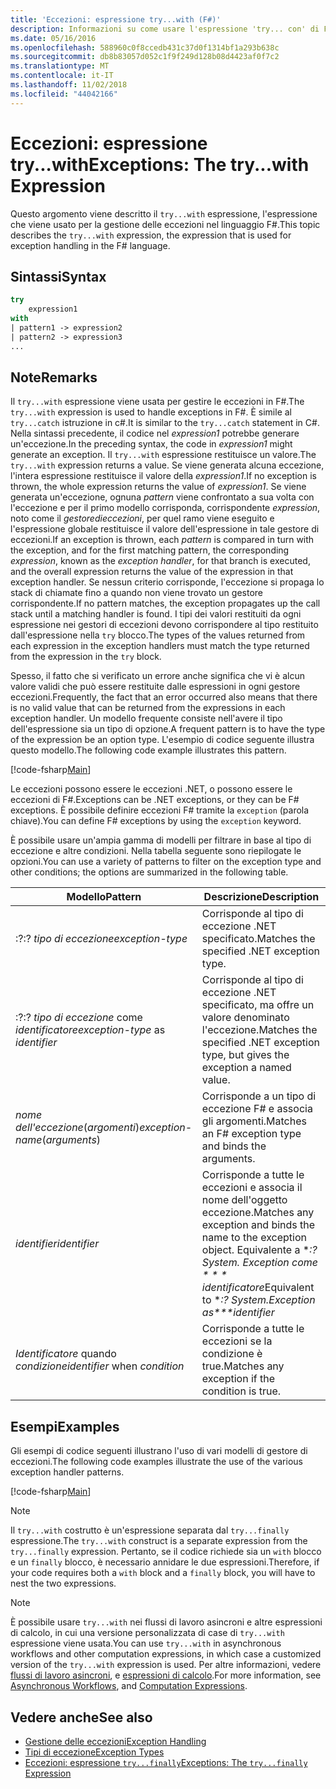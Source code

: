 ```yaml
---
title: 'Eccezioni: espressione try...with (F#)'
description: Informazioni su come usare l'espressione 'try... con' di F# per la gestione delle eccezioni.
ms.date: 05/16/2016
ms.openlocfilehash: 588960c0f8ccedb431c37d0f1314bf1a293b638c
ms.sourcegitcommit: db8b83057d052c1f9f249d128b08d4423af0f7c2
ms.translationtype: MT
ms.contentlocale: it-IT
ms.lasthandoff: 11/02/2018
ms.locfileid: "44042166"
---
```

# <a name="exceptions-the-trywith-expression"></a><span data-ttu-id="ef8f0-103">Eccezioni: espressione try...with</span><span class="sxs-lookup"><span data-stu-id="ef8f0-103">Exceptions: The try...with Expression</span></span>

<span data-ttu-id="ef8f0-104">Questo argomento viene descritto il `try...with` espressione, l'espressione che viene usato per la gestione delle eccezioni nel linguaggio F#.</span><span class="sxs-lookup"><span data-stu-id="ef8f0-104">This topic describes the `try...with` expression, the expression that is used for exception handling in the F# language.</span></span>

## <a name="syntax"></a><span data-ttu-id="ef8f0-105">Sintassi</span><span class="sxs-lookup"><span data-stu-id="ef8f0-105">Syntax</span></span>

```fsharp
try
    expression1
with
| pattern1 -> expression2
| pattern2 -> expression3
...
```

## <a name="remarks"></a><span data-ttu-id="ef8f0-106">Note</span><span class="sxs-lookup"><span data-stu-id="ef8f0-106">Remarks</span></span>

<span data-ttu-id="ef8f0-107">Il `try...with` espressione viene usata per gestire le eccezioni in F#.</span><span class="sxs-lookup"><span data-stu-id="ef8f0-107">The `try...with` expression is used to handle exceptions in F#.</span></span> <span data-ttu-id="ef8f0-108">È simile al `try...catch` istruzione in c#.</span><span class="sxs-lookup"><span data-stu-id="ef8f0-108">It is similar to the `try...catch` statement in C#.</span></span> <span data-ttu-id="ef8f0-109">Nella sintassi precedente, il codice nel *expression1* potrebbe generare un'eccezione.</span><span class="sxs-lookup"><span data-stu-id="ef8f0-109">In the preceding syntax, the code in *expression1* might generate an exception.</span></span> <span data-ttu-id="ef8f0-110">Il `try...with` espressione restituisce un valore.</span><span class="sxs-lookup"><span data-stu-id="ef8f0-110">The `try...with` expression returns a value.</span></span> <span data-ttu-id="ef8f0-111">Se viene generata alcuna eccezione, l'intera espressione restituisce il valore della *expression1*.</span><span class="sxs-lookup"><span data-stu-id="ef8f0-111">If no exception is thrown, the whole expression returns the value of *expression1*.</span></span> <span data-ttu-id="ef8f0-112">Se viene generata un'eccezione, ognuna *pattern* viene confrontato a sua volta con l'eccezione e per il primo modello corrisponda, corrispondente *expression*, noto come il *gestoredieccezioni*, per quel ramo viene eseguito e l'espressione globale restituisce il valore dell'espressione in tale gestore di eccezioni.</span><span class="sxs-lookup"><span data-stu-id="ef8f0-112">If an exception is thrown, each *pattern* is compared in turn with the exception, and for the first matching pattern, the corresponding *expression*, known as the *exception handler*, for that branch is executed, and the overall expression returns the value of the expression in that exception handler.</span></span> <span data-ttu-id="ef8f0-113">Se nessun criterio corrisponde, l'eccezione si propaga lo stack di chiamate fino a quando non viene trovato un gestore corrispondente.</span><span class="sxs-lookup"><span data-stu-id="ef8f0-113">If no pattern matches, the exception propagates up the call stack until a matching handler is found.</span></span> <span data-ttu-id="ef8f0-114">I tipi dei valori restituiti da ogni espressione nei gestori di eccezioni devono corrispondere al tipo restituito dall'espressione nella `try` blocco.</span><span class="sxs-lookup"><span data-stu-id="ef8f0-114">The types of the values returned from each expression in the exception handlers must match the type returned from the expression in the `try` block.</span></span>

<span data-ttu-id="ef8f0-115">Spesso, il fatto che si verificato un errore anche significa che vi è alcun valore validi che può essere restituite dalle espressioni in ogni gestore eccezioni.</span><span class="sxs-lookup"><span data-stu-id="ef8f0-115">Frequently, the fact that an error occurred also means that there is no valid value that can be returned from the expressions in each exception handler.</span></span> <span data-ttu-id="ef8f0-116">Un modello frequente consiste nell'avere il tipo dell'espressione sia un tipo di opzione.</span><span class="sxs-lookup"><span data-stu-id="ef8f0-116">A frequent pattern is to have the type of the expression be an option type.</span></span> <span data-ttu-id="ef8f0-117">L'esempio di codice seguente illustra questo modello.</span><span class="sxs-lookup"><span data-stu-id="ef8f0-117">The following code example illustrates this pattern.</span></span>

[!code-fsharp[Main](../../../../samples/snippets/fsharp/lang-ref-2/snippet5601.fs)]

<span data-ttu-id="ef8f0-118">Le eccezioni possono essere le eccezioni .NET, o possono essere le eccezioni di F#.</span><span class="sxs-lookup"><span data-stu-id="ef8f0-118">Exceptions can be .NET exceptions, or they can be F# exceptions.</span></span> <span data-ttu-id="ef8f0-119">È possibile definire eccezioni F# tramite la `exception` (parola chiave).</span><span class="sxs-lookup"><span data-stu-id="ef8f0-119">You can define F# exceptions by using the `exception` keyword.</span></span>

<span data-ttu-id="ef8f0-120">È possibile usare un'ampia gamma di modelli per filtrare in base al tipo di eccezione e altre condizioni. Nella tabella seguente sono riepilogate le opzioni.</span><span class="sxs-lookup"><span data-stu-id="ef8f0-120">You can use a variety of patterns to filter on the exception type and other conditions; the options are summarized in the following table.</span></span>

|<span data-ttu-id="ef8f0-121">Modello</span><span class="sxs-lookup"><span data-stu-id="ef8f0-121">Pattern</span></span>|<span data-ttu-id="ef8f0-122">Descrizione</span><span class="sxs-lookup"><span data-stu-id="ef8f0-122">Description</span></span>|
|-------|-----------|
|<span data-ttu-id="ef8f0-123">:?</span><span class="sxs-lookup"><span data-stu-id="ef8f0-123">:?</span></span> <span data-ttu-id="ef8f0-124">*tipo di eccezione*</span><span class="sxs-lookup"><span data-stu-id="ef8f0-124">*exception-type*</span></span>|<span data-ttu-id="ef8f0-125">Corrisponde al tipo di eccezione .NET specificato.</span><span class="sxs-lookup"><span data-stu-id="ef8f0-125">Matches the specified .NET exception type.</span></span>|
|<span data-ttu-id="ef8f0-126">:?</span><span class="sxs-lookup"><span data-stu-id="ef8f0-126">:?</span></span> <span data-ttu-id="ef8f0-127">*tipo di eccezione* come *identificatore*</span><span class="sxs-lookup"><span data-stu-id="ef8f0-127">*exception-type* as *identifier*</span></span>|<span data-ttu-id="ef8f0-128">Corrisponde al tipo di eccezione .NET specificato, ma offre un valore denominato l'eccezione.</span><span class="sxs-lookup"><span data-stu-id="ef8f0-128">Matches the specified .NET exception type, but gives the exception a named value.</span></span>|
|<span data-ttu-id="ef8f0-129">*nome dell'eccezione*(*argomenti*)</span><span class="sxs-lookup"><span data-stu-id="ef8f0-129">*exception-name*(*arguments*)</span></span>|<span data-ttu-id="ef8f0-130">Corrisponde a un tipo di eccezione F# e associa gli argomenti.</span><span class="sxs-lookup"><span data-stu-id="ef8f0-130">Matches an F# exception type and binds the arguments.</span></span>|
|<span data-ttu-id="ef8f0-131">*identifier*</span><span class="sxs-lookup"><span data-stu-id="ef8f0-131">*identifier*</span></span>|<span data-ttu-id="ef8f0-132">Corrisponde a tutte le eccezioni e associa il nome dell'oggetto eccezione.</span><span class="sxs-lookup"><span data-stu-id="ef8f0-132">Matches any exception and binds the name to the exception object.</span></span> <span data-ttu-id="ef8f0-133">Equivalente a \**:? System. Exception come \* \* \* identificatore*</span><span class="sxs-lookup"><span data-stu-id="ef8f0-133">Equivalent to \**:? System.Exception as\*\*\*identifier*</span></span>|
|<span data-ttu-id="ef8f0-134">*Identificatore* quando *condizione*</span><span class="sxs-lookup"><span data-stu-id="ef8f0-134">*identifier* when *condition*</span></span>|<span data-ttu-id="ef8f0-135">Corrisponde a tutte le eccezioni se la condizione è true.</span><span class="sxs-lookup"><span data-stu-id="ef8f0-135">Matches any exception if the condition is true.</span></span>|

## <a name="examples"></a><span data-ttu-id="ef8f0-136">Esempi</span><span class="sxs-lookup"><span data-stu-id="ef8f0-136">Examples</span></span>

<span data-ttu-id="ef8f0-137">Gli esempi di codice seguenti illustrano l'uso di vari modelli di gestore di eccezioni.</span><span class="sxs-lookup"><span data-stu-id="ef8f0-137">The following code examples illustrate the use of the various exception handler patterns.</span></span>

[!code-fsharp[Main](../../../../samples/snippets/fsharp/lang-ref-2/snippet5602.fs)]

>[!NOTE]
<span data-ttu-id="ef8f0-138">Il `try...with` costrutto è un'espressione separata dal `try...finally` espressione.</span><span class="sxs-lookup"><span data-stu-id="ef8f0-138">The `try...with` construct is a separate expression from the `try...finally` expression.</span></span> <span data-ttu-id="ef8f0-139">Pertanto, se il codice richiede sia un `with` blocco e un `finally` blocco, è necessario annidare le due espressioni.</span><span class="sxs-lookup"><span data-stu-id="ef8f0-139">Therefore, if your code requires both a `with` block and a `finally` block, you will have to nest the two expressions.</span></span>

>[!NOTE]
<span data-ttu-id="ef8f0-140">È possibile usare `try...with` nei flussi di lavoro asincroni e altre espressioni di calcolo, in cui una versione personalizzata di case di `try...with` espressione viene usata.</span><span class="sxs-lookup"><span data-stu-id="ef8f0-140">You can use `try...with` in asynchronous workflows and other computation expressions, in which case a customized version of the `try...with` expression is used.</span></span> <span data-ttu-id="ef8f0-141">Per altre informazioni, vedere [flussi di lavoro asincroni](../asynchronous-workflows.md), e [espressioni di calcolo](../computation-expressions.md).</span><span class="sxs-lookup"><span data-stu-id="ef8f0-141">For more information, see [Asynchronous Workflows](../asynchronous-workflows.md), and [Computation Expressions](../computation-expressions.md).</span></span>

## <a name="see-also"></a><span data-ttu-id="ef8f0-142">Vedere anche</span><span class="sxs-lookup"><span data-stu-id="ef8f0-142">See also</span></span>

- [<span data-ttu-id="ef8f0-143">Gestione delle eccezioni</span><span class="sxs-lookup"><span data-stu-id="ef8f0-143">Exception Handling</span></span>](index.md)
- [<span data-ttu-id="ef8f0-144">Tipi di eccezione</span><span class="sxs-lookup"><span data-stu-id="ef8f0-144">Exception Types</span></span>](exception-types.md)
- [<span data-ttu-id="ef8f0-145">Eccezioni: espressione `try...finally`</span><span class="sxs-lookup"><span data-stu-id="ef8f0-145">Exceptions: The `try...finally` Expression</span></span>](the-try-finally-expression.md)
